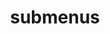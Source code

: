 ---
layout: page
title: submenus
nav: true
nav_order: 0
dropdown: true
children: 
    - title: publications
      permalink: /publications/
    - title: divider


---